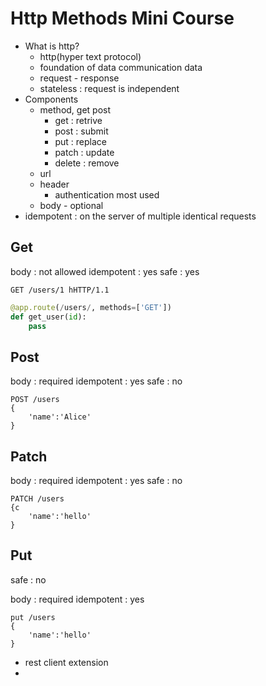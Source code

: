 ﻿# Http Methods Mini Course
* What is http?
  * http(hyper text protocol)
  * foundation of data communication data
  * request - response
  * stateless : request is independent
* Components
  * method, get post
    * get : retrive 
    * post : submit
    * put : replace 
    * patch : update
    * delete : remove
  * url
  * header 
    * authentication most used
  * body - optional
* idempotent : on the server of multiple identical requests 

## Get
body : not allowed
idempotent : yes
safe : yes

```http request
GET /users/1 hHTTP/1.1
```

```python
@app.route(/users/, methods=['GET'])
def get_user(id):
    pass
```

## Post
body : required
idempotent : yes
safe : no

```http request
POST /users
{
    'name':'Alice'
}
```

## Patch

body : required
idempotent : yes
safe : no

```http request
PATCH /users
{c
    'name':'hello'
}
```

## Put
safe : no

body : required
idempotent : yes

```http request
put /users
{
    'name':'hello'
}
```

- rest client extension
-  